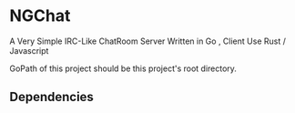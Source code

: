 # NGChat
A Very Simple IRC-Like ChatRoom Server Written in Go , Client Use Rust / Javascript

GoPath of this project should be this project's root directory.

## Dependencies